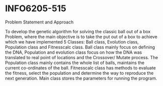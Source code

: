 # INFO6205-515
Problem Statement and Approach

To develop the genetic algorithm for solving the classic ball out of a box Problem, where the main objective is to take the put out of a box to achieve which we have implemented 5 Classes: Ball class, Evolution class, Population class and Fitnesscalc class. Ball class mainly focus on defining the DNA, Population and evolution class focus on how the DNA was translated to real point of locations and the Crossover/ Mutate process. The Population class mainly contains the whole list of balls, maintains the current co-ordinates of the ball. Fitnesscalc class has methods to evaluate the fitness, select the population and determine the way to reproduce the next generation. Main class stores the parameters for running the program.
